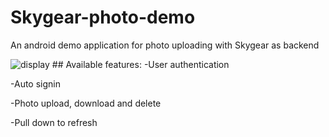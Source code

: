 # Skygear-photo-demo
An android demo application for photo uploading with Skygear as backend

<img src="https://image.ibb.co/bSTvYv/display.png" alt="display" border="0" />
## Available features:
-User authentication

-Auto signin

-Photo upload, download and delete

-Pull down to refresh
